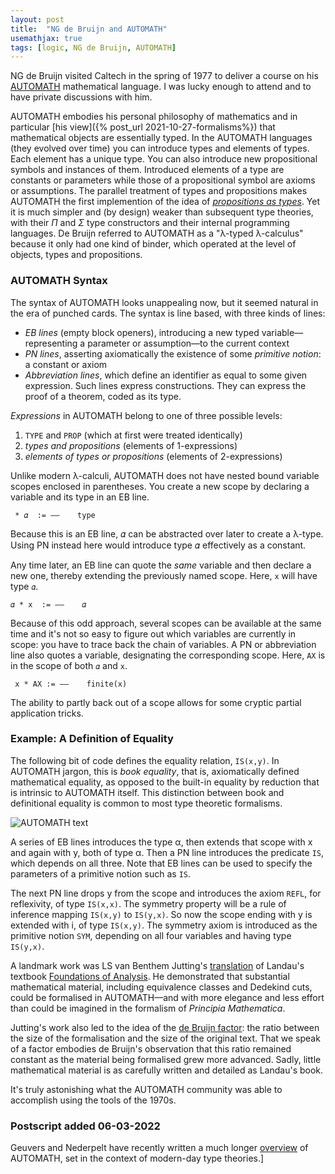 ```yaml
---
layout: post
title:  "NG de Bruijn and AUTOMATH"
usemathjax: true 
tags: [logic, NG de Bruijn, AUTOMATH]
---
```


NG de Bruijn visited Caltech in the spring of 1977 to deliver a course on his [AUTOMATH](https://www.win.tue.nl/automath/) mathematical language. I was lucky enough to attend and to have private discussions with him. 

AUTOMATH embodies his personal philosophy of mathematics and in particular [his view]({% post_url 2021-10-27-formalisms%}) that mathematical objects are essentially typed. In the AUTOMATH languages (they evolved over time) you can introduce types and elements of types. 
Each element has a unique type. You can also introduce new propositional symbols and instances of them.
Introduced elements of a type are constants or parameters while those of a propositional symbol are axioms or assumptions.
The parallel treatment of types and propositions makes AUTOMATH the first implemention of the idea of [*propositions as types*](https://dl.acm.org/doi/10.1145/2699407). Yet it is much simpler and (by design) weaker than subsequent type theories, with their $\Pi$ and $\Sigma$ type constructors and their internal programming languages. De Bruijn referred to AUTOMATH as a "λ-typed λ-calculus" because it only had one kind of binder, which operated at the level of objects, types and propositions.

### AUTOMATH Syntax

The syntax of AUTOMATH looks unappealing now, but it seemed natural in the era of punched cards. The syntax is line based, with three kinds of lines: 

- *EB lines* (empty block openers), introducing a new typed variable––representing a parameter or assumption––to the current context
- *PN lines*, asserting axiomatically the existence of some *primitive notion*: a constant or axiom
- *Abbreviation lines*, which define an identifier as equal to some given expression. Such lines express constructions. They can express the proof of a theorem, coded as its type.

*Expressions* in AUTOMATH belong to one of three possible levels:

1. `TYPE` and `PROP` (which at first were treated identically)
2. *types and propositions* (elements of 1-expressions)
3. *elements of types or propositions* (elements of 2-expressions)

Unlike modern λ-calculi, AUTOMATH does not have nested bound variable scopes enclosed in parentheses. You create a new scope by declaring a variable and its type in an EB line. 

``` * 𝛼  := ––    type```

Because this is an EB line, 𝛼 can be abstracted over later to create a λ-type. Using PN instead here would introduce type 𝛼 effectively as a constant.

Any time later, an EB line can quote the *same* variable and then declare a new one, thereby extending the previously named scope. 
Here, `x` will have type `𝛼`.

```𝛼 * x  := ––    𝛼```

Because of this odd approach, several scopes can be available at the same time and it's not so easy to figure out which variables are currently in scope: you have to trace back the chain of variables. A PN or abbreviation line also quotes a variable, designating the corresponding scope. Here, `AX` is in the scope of both `𝛼` and `x`.

``` x * AX := ––    finite(x)```

The ability to partly back out of a scope allows for some cryptic partial application tricks.

### Example: A Definition of Equality

The following bit of code defines the equality relation, `IS(x,y)`.
In AUTOMATH jargon, this is *book equality*, that is, axiomatically defined mathematical equality, as opposed to the built-in equality by reduction that is intrinsic to AUTOMATH itself. This distinction between book and definitional equality is common to most type theoretic formalisms.

![AUTOMATH text](/images/AUTOMATH-book-equality.png)

A series of EB lines introduces the type α, then extends that scope with x and again with y, both of type α. Then a PN line introduces the predicate `IS`, which depends on all three. Note that EB lines can be used to specify the parameters of a primitive notion such as `IS`.

The next PN line drops y from the scope and introduces the axiom `REFL`, for reflexivity, of type `IS(x,x)`. The symmetry property will be a rule of inference mapping `IS(x,y)` to `IS(y,x)`. So now the scope ending with y is extended with i, of type `IS(x,y)`. The symmetry axiom is introduced as the primitive notion `SYM`, depending on all four variables and having type `IS(y,x)`.

A landmark work was LS van Benthem Jutting's [translation](https://pure.tue.nl/ws/files/1710991/23183.pdf) of Landau's textbook [Foundations of Analysis](https://homepages.math.uic.edu/~kauffman/Landau.pdf). He demonstrated that substantial mathematical material, including equivalence classes and Dedekind cuts, could be formalised in AUTOMATH––and with more elegance and less effort than could be imagined in the formalism of *Principia Mathematica*. 

Jutting's work also led to the idea of the [de Bruijn factor](https://www.cs.ru.nl/~freek/factor/): the ratio between the size of the formalisation and the size of the original text. That we speak of a factor embodies de Bruijn's observation that this ratio remained constant as the material being formalised grew more advanced.
Sadly, little mathematical material is as carefully written and detailed as Landau's book.

It's truly astonishing what the AUTOMATH community was able to  accomplish using the tools of the 1970s. 

### Postscript added 06-03-2022

Geuvers and Nederpelt have recently written a much longer [overview](https://arxiv.org/abs/2203.01173) of AUTOMATH, set in the context of modern-day type theories.]
